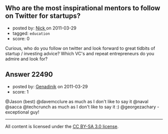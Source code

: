 ## Who are the most inspirational mentors to follow on Twitter for startups?

- posted by: [Nick ](https://stackexchange.com/users/-1/1502-nick) on 2011-03-29
- tagged: `education`
- score: 0

Curious, who do you follow on twitter and look forward to great tidbits of startup / investing advice? Which VC's and repeat entrepreneurs do you admire and look for? 


## Answer 22490

- posted by: [Genadinik](https://stackexchange.com/users/-1/8929-genadinik) on 2011-03-29
- score: 1

@Jason (best)
@davemcclure as much as I don't like to say it
@naval 
@sacca
@techcrunch as much as I don't like to say it :)
@georgezachary - exceptional guy!



---

All content is licensed under the [CC BY-SA 3.0 license](https://creativecommons.org/licenses/by-sa/3.0/).
